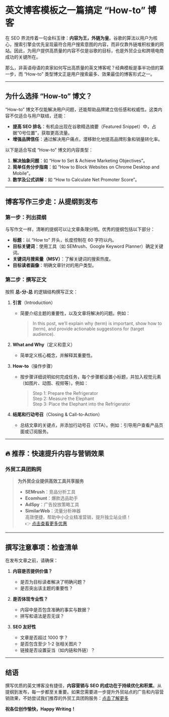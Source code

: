 # 英文博客模板之一篇搞定 “How-to” 博客

在 SEO 界流传着一句金科玉律：**内容为王，外链为皇**。谷歌的算法以用户为核心，搜索引擎会优先呈现最符合用户搜索意图的内容，而非仅靠外链堆积权重的网站。因此，为用户提供高质量的内容不仅是谷歌的目标，也是外贸企业和跨境电商成功的关键所在。

那么，非英语母语的卖家如何写出高质量的英文博客呢？经典模板是事半功倍的第一步，而 “How-to” 类型博文正是用户搜索最多、效果最佳的博客形式之一。

---

## 为什么选择 “How-to” 博文？

“How-to” 博文不仅能解决用户问题，还能帮助品牌建立信任感和权威性。这类内容不仅适合与用户联结，还能：
- **提高 SEO 排名**：有机会出现在谷歌精选摘要（Featured Snippet）中，占据“0号位置”，获取更高流量。
- **增强品牌信任**：通过解决用户痛点，潜移默化地提高品牌形象和销量转化率。

以下是适合写成 “How-to” 博文的内容类型：
1. **解决抽象问题**：如 “How to Set & Achieve Marketing Objectives”。
2. **简单任务分步指南**：如 “How to Block Websites on Chrome Desktop and Mobile”。
3. **数学及公式讲解**：如 “How to Calculate Net Promoter Score”。

---

## 博客写作三步走：从提纲到发布

### 第一步：列出提纲

与写作文一样，清晰的提纲可以让文章条理分明。优秀的提纲包括以下部分：
- **标题**：以 “How to” 开头，长度控制在 60 字符以内。
- **目标关键词**：使用工具（如 SEMrush、Google Keyword Planner）确定关键词。
- **关键词月搜索量（MSV）**：了解关键词的搜索热度。
- **目标读者画像**：明确文章针对的用户类型。

### 第二步：撰写正文

按照 **总-分-总** 的逻辑结构撰写正文：
1. **引言**（Introduction）
   - 简要介绍主题的重要性，以及文章将解决的问题。例如：
     > In this post, we’ll explain why (term) is important, show how to (term), and provide actionable suggestions for (target audience).

2. **What and Why**（定义和意义）
   - 简单定义核心概念，并解释其重要性。

3. **How-to**（操作步骤）
   - 按步骤详细说明如何完成任务，每个步骤都设置小标题，并加入视觉元素（如图片、动图、视频等）。例如：
     > Step 1: Prepare the Refrigerator  
     > Step 2: Measure the Elephant  
     > Step 3: Place the Elephant into the Refrigerator

4. **结尾和行动号召**（Closing & Call-to-Action）
   - 总结文章的关键点，并添加行动号召（CTA）。例如：引导用户查看产品页面或订阅服务。

---

## 🔥 推荐：快速提升内容与营销效果

### 外贸工具团购网
> **为外贸企业提供高效工具共享服务**  
> - **SEMrush**：竞品分析工具  
> - **Ecomhunt**：爆款选品助手  
> - **AdSpy**：广告投放策略工具  
> - **SimilarWeb**：流量分析神器  
> 高效便捷，帮助中小企业精准营销，提升独立站业绩！  
> 👉 [点击查看更多优惠](https://bit.ly/waimao518)

---

## 撰写注意事项：检查清单

在发布文章之前，请确保：
1. **内容是否提供价值？**
   - 是否为目标读者解决了明确问题？
   - 是否突出该主题的重要性？

2. **是否体现专业性？**
   - 内容中是否包含准确的事实与数据？
   - 拼写和语法是否无误？

3. **SEO 友好性**
   - 文章是否超过 1000 字？
   - 是否包含至少 1-2 张相关图片？
   - 链接是否设置妥当（如内链和外链）？

---

## 结语

撰写优质的英文博客没有捷径，**内容营销与 SEO 的成功在于持续优化和积累**。从提纲到发布，每一步都至关重要。如果您需要进一步提升外贸站点的广告和内容营销效果，不妨尝试我们推荐的外贸工具团购服务：[点击了解更多](https://bit.ly/waimao518)

**祝各位创作愉快，Happy Writing！**
